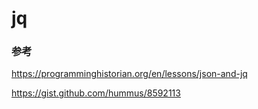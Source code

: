 # jq

### 参考

https://programminghistorian.org/en/lessons/json-and-jq

https://gist.github.com/hummus/8592113
